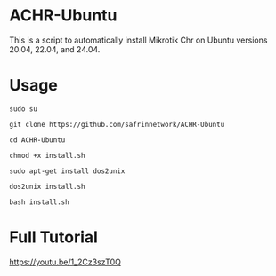 # ACHR-Ubuntu
This is a script to automatically install Mikrotik Chr on Ubuntu versions 20.04, 22.04, and 24.04.

# Usage
```
sudo su
```
```
git clone https://github.com/safrinnetwork/ACHR-Ubuntu
```
```
cd ACHR-Ubuntu
```
```
chmod +x install.sh
```
```
sudo apt-get install dos2unix
```
```
dos2unix install.sh
```
```
bash install.sh
```
# Full Tutorial
https://youtu.be/1_2Cz3szT0Q
  
